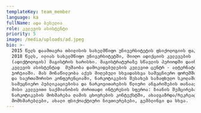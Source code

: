 ```yaml
---
templateKey: team_member
language: ka
fullName: ადა ბესელია
role: კვლევის ასისტენტი
priority: 5
image: /media/uploads/ad.jpeg
bio: >-
  2015 წელს დაამთავრა თბილისის სახელმწიფო უნივერსიტეტის ფსიქოლოგიის ფაკულტეტი.
  2018 წელს, ილიას სახელმწიფო უნივერსიტეტში, მიიღო ადიქციის კვლევების
  (ადიქტოლოგის) მაგისტრის ხარისხი. მაგისტრატურაზე სწავლის პერიოდში დაიწყო
  კვლევის ასისტენტად  მუშაობა დამოკიდებულების კვლევით ცენტრ - ალტერნატივა
  ჯორჯიაში. მას მონაწილეობა აქვს მიღებული სხვადასხვა სამეცნიერო ფორუმში, ეროვნულ
  და საერთაშორისო კონფერენციაში, ნარკოტიკების შესახებ საზაფხულო სკოლაში და არის
  სამეცნიერო პუბლიკაციებისა და ნარკოვითარების წლიური ანგარიშების თანაავტორი.
  მისი კვლევითი საქმიანობის ძირითადი ინტერესის სფეროა: ზიანის შემცირება,
  ნარკოტიკების მოხმარება ღამის ცხოვრების კონტექსტში, ახალგაზრდა/რეკრეაციული
  მომხმარებლები, ახალი ფსიქოაქტიური ნივთიერებები, გემბლინგი და სხვა.
---
```


